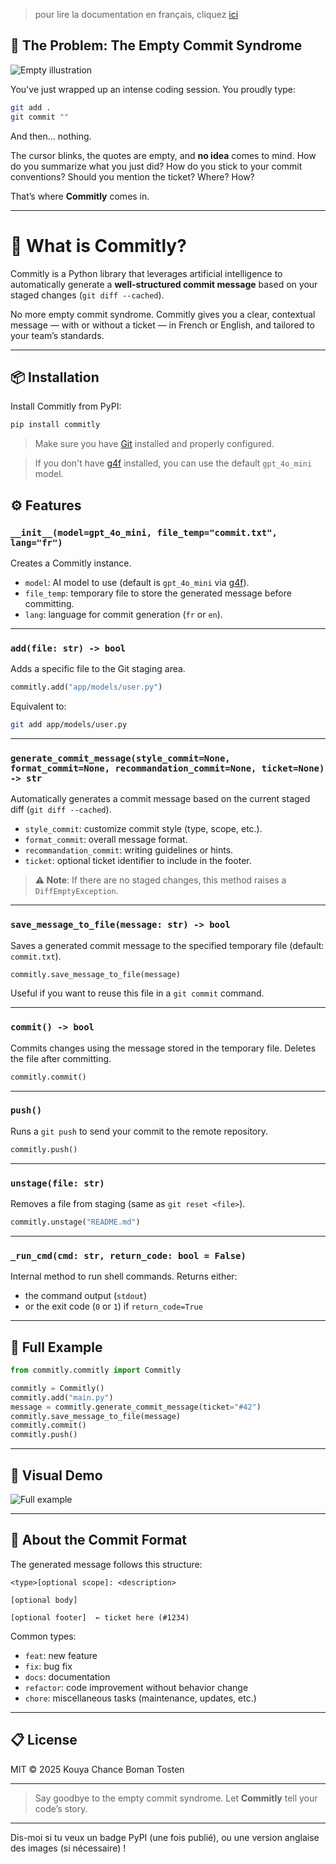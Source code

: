 > pour lire la documentation en français, cliquez [ici](https://github.com/Tostenn/Commitly/blob/main/docs/français/readme.md)

## 🧠 The Problem: The Empty Commit Syndrome

![Empty illustration](https://cdn.jsdelivr.net/gh/Tostenn/Commitly/images/vide.jpeg)

You've just wrapped up an intense coding session. You proudly type:

```bash
git add .
git commit ""
```

And then… nothing.

The cursor blinks, the quotes are empty, and **no idea** comes to mind. How do you summarize what you just did? How do you stick to your commit conventions? Should you mention the ticket? Where? How?

That’s where **Commitly** comes in.

---

# 🚀 What is Commitly?

Commitly is a Python library that leverages artificial intelligence to automatically generate a **well-structured commit message** based on your staged changes (`git diff --cached`).

No more empty commit syndrome. Commitly gives you a clear, contextual message — with or without a ticket — in French or English, and tailored to your team’s standards.

---

## 📦 Installation

Install Commitly from PyPI:

```bash
pip install commitly
```

> Make sure you have [Git](https://git-scm.com/) installed and properly configured.

> If you don't have [g4f](https://github.com/xtekky/gpt4free) installed, you can use the default `gpt_4o_mini` model.


## ⚙️ Features

### `__init__(model=gpt_4o_mini, file_temp="commit.txt", lang="fr")`

Creates a Commitly instance.

- `model`: AI model to use (default is `gpt_4o_mini` via [g4f](https://github.com/xtekky/gpt4free)).
- `file_temp`: temporary file to store the generated message before committing.
- `lang`: language for commit generation (`fr` or `en`).

---

### `add(file: str) -> bool`

Adds a specific file to the Git staging area.

```python
commitly.add("app/models/user.py")
```

Equivalent to:

```bash
git add app/models/user.py
```

---

### `generate_commit_message(style_commit=None, format_commit=None, recommandation_commit=None, ticket=None) -> str`

Automatically generates a commit message based on the current staged diff (`git diff --cached`).

- `style_commit`: customize commit style (type, scope, etc.).
- `format_commit`: overall message format.
- `recommandation_commit`: writing guidelines or hints.
- `ticket`: optional ticket identifier to include in the footer.

> **⚠️ Note**: If there are no staged changes, this method raises a `DiffEmptyException`.

---

### `save_message_to_file(message: str) -> bool`

Saves a generated commit message to the specified temporary file (default: `commit.txt`).

```python
commitly.save_message_to_file(message)
```

Useful if you want to reuse this file in a `git commit` command.

---

### `commit() -> bool`

Commits changes using the message stored in the temporary file. Deletes the file after committing.

```python
commitly.commit()
```

---

### `push()`

Runs a `git push` to send your commit to the remote repository.

```python
commitly.push()
```

---

### `unstage(file: str)`

Removes a file from staging (same as `git reset <file>`).

```python
commitly.unstage("README.md")
```

---

### `_run_cmd(cmd: str, return_code: bool = False)`

Internal method to run shell commands. Returns either:

- the command output (`stdout`)
- or the exit code (`0` or `1`) if `return_code=True`

---

## 🧪 Full Example

```python
from commitly.commitly import Commitly

commitly = Commitly()
commitly.add("main.py")
message = commitly.generate_commit_message(ticket="#42")
commitly.save_message_to_file(message)
commitly.commit()
commitly.push()
```

---

## 📸 Visual Demo

![Full example](https://cdn.jsdelivr.net/gh/Tostenn/Commitly/images/exemple-1.png)

---

## 🧩 About the Commit Format

The generated message follows this structure:

```text
<type>[optional scope]: <description>

[optional body]

[optional footer]  ← ticket here (#1234)
```

Common types:
- `feat`: new feature
- `fix`: bug fix
- `docs`: documentation
- `refactor`: code improvement without behavior change
- `chore`: miscellaneous tasks (maintenance, updates, etc.)

---

## 📋 License

MIT © 2025 Kouya Chance Boman Tosten

---

> Say goodbye to the empty commit syndrome. Let **Commitly** tell your code’s story.

---

Dis-moi si tu veux un badge PyPI (une fois publié), ou une version anglaise des images (si nécessaire) !